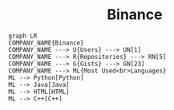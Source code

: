 <h1 align="center">Binance</h1>

```mermaid
graph LR
COMPANY_NAME{Binance}
COMPANY_NAME ---> U{Users} ---> UN[1]
COMPANY_NAME ---> R{Repositories} ---> RN[5]
COMPANY_NAME ---> G{Gists} ---> GN[23]
COMPANY_NAME ---> ML{Most Used<br>Languages}
ML --> Python[Python]
ML --> Java[Java]
ML --> HTML[HTML]
ML --> C++[C++]
```
